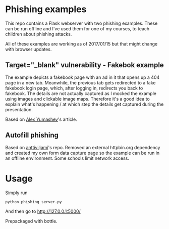 # Phishing examples
This repo contains a Flask webserver with two phishing examples. These can be run offline and I've used them for one of my courses, to teach children about phishing attacks.

All of these examples are working as of 2017/01/15 but that might change with browser updates.

## Target="_blank" vulnerability - Fakebok example
The example depicts a fakebook page with an ad in it that opens up a 404 page in a new tab. Meanwhile, the previous tab gets redirected to a fake fakebook login page, which, after logging in, redirects you back to fakebook. The details are not actually captured as I mocked the example using images and clickable image maps. Therefore it's a good idea to explain what's happening / at which step the details get captured during the presentation.

Based on [Alex Yumashev](https://www.jitbit.com/alexblog/256-targetblank---the-most-underestimated-vulnerability-ever/)'s article.

## Autofill phishing
Based on [anttiviljami](https://github.com/anttiviljami/browser-autofill-phishing)'s repo. Removed an external httpbin.org dependency and created my own form data capture page so the example can be run in an offline environment. Some schools limit network access.

# Usage
Simply run 
```
python phishing_server.py
```
And then go to http://127.0.0.1:5000/

Prepackaged with bottle.
